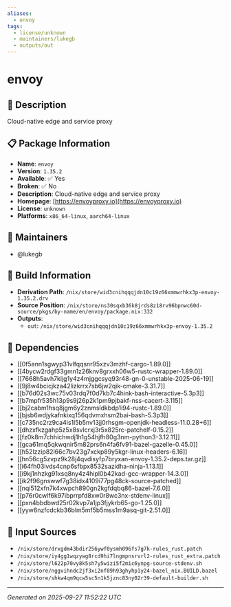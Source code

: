 ```yaml
---
aliases:
  - envoy
tags:
  - license/unknown
  - maintainers/lukegb
  - outputs/out
---
```


# envoy

## 📝 Description

Cloud-native edge and service proxy

## 📋 Package Information

- **Name**: `envoy`
- **Version**: `1.35.2`
- **Available**: ✅ Yes
- **Broken**: ✅ No
- **Description**: Cloud-native edge and service proxy
- **Homepage**: [https://envoyproxy.io](https://envoyproxy.io)
- **License**: `unknown`
- **Platforms**: `x86_64-linux`, `aarch64-linux`
## 👥 Maintainers

- @lukegb


## 🔧 Build Information

- **Derivation Path**: `/nix/store/wid3cnihqqqjdn10c19z66xmmwrhkx3p-envoy-1.35.2.drv`
- **Source Position**: `/nix/store/ns30sqxb36k8jrds8z18rv96bpnwc60d-source/pkgs/by-name/en/envoy/package.nix:332`
- **Outputs**:
  - `out`:  `/nix/store/wid3cnihqqqjdn10c19z66xmmwrhkx3p-envoy-1.35.2`

## 🔗 Dependencies

- [[0f5ann1sgwyp31vlfqqsnr95xzv3mzhf-cargo-1.89.0]]
- [[4bycw2rdgf33gmn1z26knv8grxxh06w5-rustc-wrapper-1.89.0]]
- [[7668h5avh7kljg1y4z4mjggcsyq93r48-gn-0-unstable-2025-06-19]]
- [[9j8w4bcicjkza42lizkrrx7sb6jw2qik-cmake-3.31.7]]
- [[b76d02s3wc75v03rdq7f0d7kb7c4hink-bash-interactive-5.3p3]]
- [[b7mpfr535h13p9s9j26p2k1pm9pjbakf-nss-cacert-3.115]]
- [[bj2cabm1hsq8jgm6y2znmsldkbdp1i94-rustc-1.89.0]]
- [[bjsb6wdjykafnkixq156qdvmxhsm2bai-bash-5.3p3]]
- [[c735nc2rz9ca4is1l5b5nv13jj0rhsgm-openjdk-headless-11.0.28+6]]
- [[dhzxfkzgahp5z5x8svlcrxj3r5x825rc-patchelf-0.15.2]]
- [[fz0k8m7chhichwdj1h1g54hjfh80g3nm-python3-3.12.11]]
- [[gca61mq5qkwqnir5m82prs6n4fa6fv91-bazel-gazelle-0.45.0]]
- [[h52lzzip82l66c7bv23g7xckp89y5kgr-linux-headers-6.16]]
- [[hn56cg5zvpz9k28j4qvdisyfp7bryxan-envoy-1.35.2-deps.tar.gz]]
- [[i64fh03ivds4cnp6sfbpx8532sazidha-ninja-1.13.1]]
- [[i9kj1nhzkg91xsq8ny4z4hipl0b42kad-gcc-wrapper-14.3.0]]
- [[ik2f96gnswwf7g38idx4109i77pg48ck-source-patched]]
- [[nqi512xfn7k4xwpch890gn2kgfdqbq86-bazel-7.6.0]]
- [[p76r0cwlf6k97ibprrpfd8xw0r8wc3nx-stdenv-linux]]
- [[pxn4bbdbwd25r02kvp7a1jp3fjykrb65-go-1.25.0]]
- [[yyw6nzfcdckb36blm5mf5b5mss1m9asq-git-2.51.0]]

## 📁 Input Sources

- `/nix/store/drxgdm43bdir256ywf0ysmh096fs7g7k-rules_rust.patch`
- `/nix/store/iy4gg1wqzywg8rcd9hi7lngmpnsrvrl2-rules_rust_extra.patch`
- `/nix/store/l622p70vy8k5sh7y5wizi5f2mic6ynpg-source-stdenv.sh`
- `/nix/store/nggvihndc2jf3xi2nf89h93ghyhp1y24-bazel_nix.BUILD.bazel`
- `/nix/store/shkw4qm9qcw5sc5n1k5jznc83ny02r39-default-builder.sh`

---
*Generated on 2025-09-27 11:52:22 UTC*
